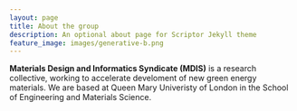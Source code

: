 ```yaml
---
layout: page
title: About the group
description: An optional about page for Scriptor Jekyll theme
feature_image: images/generative-b.png
---
```


**Materials Design and Informatics Syndicate (MDIS)** is a research collective, working to accelerate develoment of new green energy materials. We are based at Queen Mary Univeristy of London in the School of Engineering and Materials Science. 

